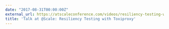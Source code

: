 ```yaml
---
date: "2017-08-31T00:00:00Z"
external_url: https://atscaleconference.com/videos/resiliency-testing-with-toxiproxy/
title: 'Talk at @Scale: Resiliency Testing with Toxiproxy'
---
```

